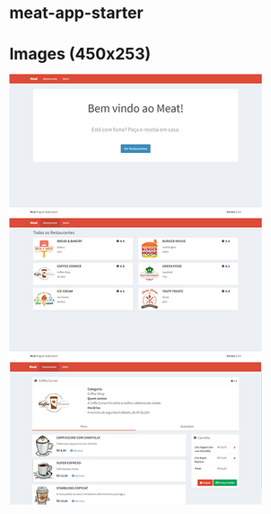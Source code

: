 # meat-app-starter



# Images (450x253)

![](src/assets/img/ImageApp/img1.png  )
![](src/assets/img/ImageApp/img2.png )
![](src/assets/img/ImageApp/img3.png )
